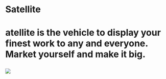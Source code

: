 <h1>Satellite<h1>
<p>atellite is the vehicle to display your finest work to any and everyone. Market yourself and make it big.</p>
<img src="https://images.csmonitor.com/csm/2016/11/1015988_1_112916-cassini-saturn_standard.png?alias=standard_900x600">
